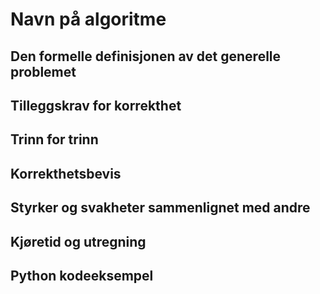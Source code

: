 # Navn på algoritme

<!-- 
1. Kjenne den formelle definisjonen av det generelle problemet den løser
2. Kjenne til eventuelle tilleggskrav den stiller for å være korrekt
3. Vite hvordan den oppfører seg; kunne utføre algoritmen, trinn for trinn!
4. Forstå korrekthetsbeviset; hvordan og hvorfor virker algoritmen egentlig?
5. Kjenne til eventuelle styrker eller svakheter, sammenlignet med andre
6. Kjenne kjøretidene under ulike omstendigheter, og forstå utregningen
-->

## Den formelle definisjonen av det generelle problemet
<!-- Et problem er relasjonen mellom input og output -->

## Tilleggskrav for korrekthet
<!-- Korrekhet: algoritmer virker, gir det svaret den skal -->
<!-- Eks: Binary search må ha en sortert liste -->

## Trinn for trinn
<!-- Pseudokode med forklaring -->

## Korrekthetsbevis
<!-- TBA -->

## Styrker og svakheter sammenlignet med andre

## Kjøretid og utregning
<!-- Under ulike omstendigheter -->

## Python kodeeksempel